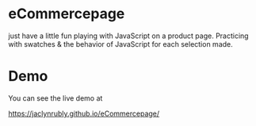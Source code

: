 # eCommercepage
just have a little fun playing with JavaScript on a product page. Practicing with swatches & the behavior of JavaScript for each selection made. 

# Demo

You can see the live demo at

https://jaclynrubly.github.io/eCommercepage/ 


